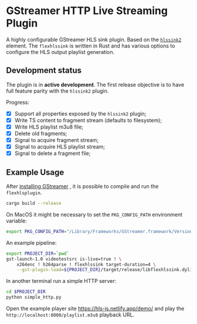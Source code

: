 # GStreamer HTTP Live Streaming Plugin
A highly configurable GStreamer HLS sink plugin. Based on the [`hlssink2`](https://gstreamer.freedesktop.org/documentation/hls/hlssink2.html?gi-language=c) element. The `flexhlssink` is written in Rust and has various options to configure the HLS output playlist generation.

## Development status

The plugin is in **active development**. The first release objective is to have full feature parity with the `hlssink2` plugin.

Progress:
- [x] Support all properties exposed by the `hlssink2` plugin;
- [x] Write TS content to fragment stream (defaults to filesystem);
- [x] Write HLS playlist m3u8 file;
- [x] Delete old fragments;
- [x] Signal to acquire fragment stream;
- [x] Signal to acquire HLS playlist stream;
- [x] Signal to delete a fragment file;

## Example Usage

After [installing GStreamer](https://gitlab.freedesktop.org/gstreamer/gstreamer-rs#installation)
, it is possible to compile and run the `flexhlsplugin`.

```bash
cargo build --release
```

On MacOS it might be necessary to set the `PKG_CONFIG_PATH` environment variable:
```bash
export PKG_CONFIG_PATH="/Library/Frameworks/GStreamer.framework/Versions/Current/lib/pkgconfig${PKG_CONFIG_PATH:+:$PKG_CONFIG_PATH}"
```

An example pipeline:
```bash
export PROJECT_DIR=`pwd`
gst-launch-1.0 videotestsrc is-live=true ! \
    x264enc ! h264parse ! flexhlssink target-duration=4 \
    --gst-plugin-load=${PROJECT_DIR}/target/release/libflexhlssink.dylib
```

In another terminal run a simple HTTP server:
```bash
cd $PROJECT_DIR
python simple_http.py
```

Open the example player site https://hls-js.netlify.app/demo/ and play the `http://localhost:8000/playlist.m3u8` playback URL.
